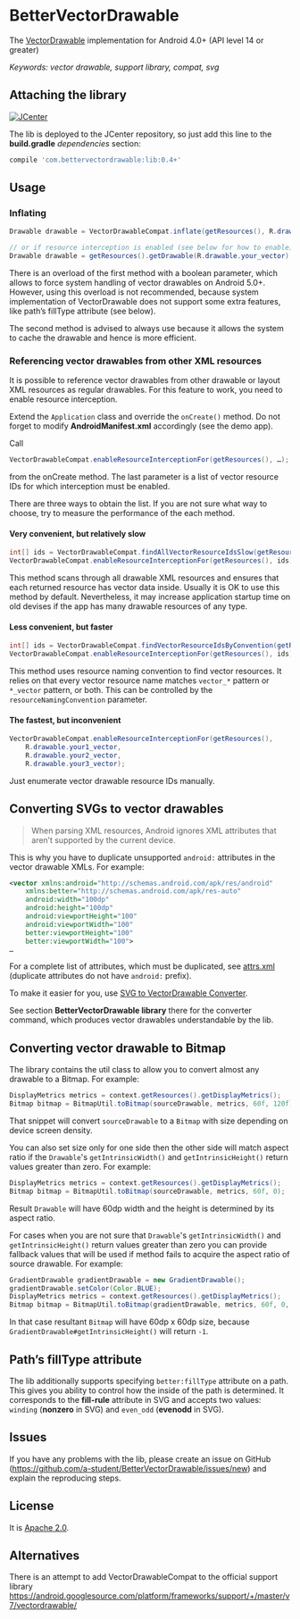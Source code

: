 ﻿# BetterVectorDrawable
The [VectorDrawable](https://developer.android.com/reference/android/graphics/drawable/VectorDrawable.html) implementation for Android 4.0+ (API level 14 or greater)

*Keywords: vector drawable, support library, compat, svg*

## Attaching the library
[![JCenter](https://img.shields.io/github/release/a-student/BetterVectorDrawable.svg)](#attaching-the-library)

The lib is deployed to the JCenter repository, so just add this line to the **build.gradle** *dependencies* section:
```groovy
compile 'com.bettervectordrawable:lib:0.4+'
```

## Usage
### Inflating
```java
Drawable drawable = VectorDrawableCompat.inflate(getResources(), R.drawable.your_vector);

// or if resource interception is enabled (see below for how to enable)
Drawable drawable = getResources().getDrawable(R.drawable.your_vector);
```
There is an overload of the first method with a boolean parameter, which allows to force system handling of vector drawables on Android 5.0+.
However, using this overload is not recommended, because system implementation of VectorDrawable does not support some extra features, like path’s fillType attribute (see below).

The second method is advised to always use because it allows the system to cache the drawable and hence is more efficient.

### Referencing vector drawables from other XML resources
It is possible to reference vector drawables from other drawable or layout XML resources as regular drawables.
For this feature to work, you need to enable resource interception.

Extend the `Application` class and override the `onCreate()` method. Do not forget to modify **AndroidManifest.xml** accordingly (see the demo app).

Call
```java
VectorDrawableCompat.enableResourceInterceptionFor(getResources(), …);
```
from the onCreate method. The last parameter is a list of vector resource IDs for which interception must be enabled.

There are three ways to obtain the list. If you are not sure what way to choose, try to measure the performance of the each method.

#### Very convenient, but relatively slow
```java
int[] ids = VectorDrawableCompat.findAllVectorResourceIdsSlow(getResources(), R.drawable.class);
VectorDrawableCompat.enableResourceInterceptionFor(getResources(), ids);
```
This method scans through all drawable XML resources and ensures that each returned resource has vector data inside.
Usually it is OK to use this method by default. Nevertheless, it may increase application startup time on old devises if the app has many drawable resources of any type.

#### Less convenient, but faster
```java
int[] ids = VectorDrawableCompat.findVectorResourceIdsByConvention(getResources(), R.drawable.class, Convention.ResourceNameHasVectorSuffix);
VectorDrawableCompat.enableResourceInterceptionFor(getResources(), ids);
```
This method uses resource naming convention to find vector resources.
It relies on that every vector resource name matches `vector_*` pattern or `*_vector` pattern, or both. This can be controlled by the `resourceNamingConvention` parameter.

#### The fastest, but inconvenient
```java
VectorDrawableCompat.enableResourceInterceptionFor(getResources(),
    R.drawable.your1_vector,
    R.drawable.your2_vector,
    R.drawable.your3_vector);
```
Just enumerate vector drawable resource IDs manually.

## Converting SVGs to vector drawables
> When parsing XML resources, Android ignores XML attributes that aren’t supported by the current device.

This is why you have to duplicate unsupported `android:` attributes in the vector drawable XMLs. For example:
```xml
<vector xmlns:android="http://schemas.android.com/apk/res/android"
    xmlns:better="http://schemas.android.com/apk/res-auto"
    android:width="100dp"
    android:height="100dp"
    android:viewportHeight="100"
    android:viewportWidth="100"
    better:viewportHeight="100"
    better:viewportWidth="100">
…
```
For a complete list of attributes, which must be duplicated, see [attrs.xml](lib/src/main/res/values/attrs.xml#L52)
(duplicate attributes do not have `android:` prefix).

To make it easier for you, use [SVG to VectorDrawable Converter](https://github.com/a-student/SvgToVectorDrawableConverter).

See section **BetterVectorDrawable library** there for the converter command, which produces vector drawables understandable by the lib.

## Converting vector drawable to Bitmap
The library contains the util class to allow you to convert almost any drawable to a Bitmap. For example:
```java
DisplayMetrics metrics = context.getResources().getDisplayMetrics();
Bitmap bitmap = BitmapUtil.toBitmap(sourceDrawable, metrics, 60f, 120f);
```
That snippet will convert `sourceDrawable` to a `Bitmap` with size depending on device screen density.

You can also set size only for one side then the other side will match aspect ratio if the `Drawable`'s `getIntrinsicWidth()` and `getIntrinsicHeight()` return values greater than zero. For example:
```java
DisplayMetrics metrics = context.getResources().getDisplayMetrics();
Bitmap bitmap = BitmapUtil.toBitmap(sourceDrawable, metrics, 60f, 0);
```
Result `Drawable` will have 60dp width and the height is determined by its aspect ratio.

For cases when you are not sure that `Drawable`'s `getIntrinsicWidth()` and `getIntrinsicHeight()` return values greater than zero you can provide fallback values that will be used if method fails to acquire
the aspect ratio of source drawable. For example:
```java
GradientDrawable gradientDrawable = new GradientDrawable();
gradientDrawable.setColor(Color.BLUE);
DisplayMetrics metrics = context.getResources().getDisplayMetrics();
Bitmap bitmap = BitmapUtil.toBitmap(gradientDrawable, metrics, 60f, 0, 60f, 60f);
```

In that case resultant `Bitmap` will have 60dp x 60dp size, because `GradientDrawable#getIntrinsicHeight()` will return `-1`.

## Path’s fillType attribute
The lib additionally supports specifying `better:fillType` attribute on a path. This gives you ability to control how the inside of the path is determined.
It corresponds to the **fill-rule** attribute in SVG and accepts two values: `winding` (**nonzero** in SVG) and `even_odd` (**evenodd** in SVG).

## Issues
If you have any problems with the lib, please create an issue on GitHub (https://github.com/a-student/BetterVectorDrawable/issues/new)
and explain the reproducing steps.

## License
It is [Apache 2.0](http://www.apache.org/licenses/LICENSE-2.0.txt).

## Alternatives
There is an attempt to add VectorDrawableCompat to the official support library https://android.googlesource.com/platform/frameworks/support/+/master/v7/vectordrawable/
